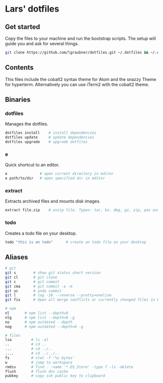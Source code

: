 # Lars' dotfiles

## Get started

Copy the files to your machine and run the bootstrap scripts. The setup will guide you and ask for several things.

```bash
git clone https://github.com/lgraubner/dotfiles.git ~/.dotfiles && ~/.dotfiles/setup
```

## Contents

This files include the cobalt2 syntax theme for Atom and the snazzy Theme for hyperterm. Alternatively you can use iTerm2 with the cobalt2 theme.

## Binaries

### dotfiles

Manages the dotfiles.

```bash
dotfiles install    # install dependencies
dotfiles update     # update dependencies
dotfiles upgrade    # upgrade dotfiles
```

### e

Quick shortcut to an editor.

```bash
e               # open current directory in editor
e path/to/dir   # open specified dir in editor
```

### extract

Extracts archived files and mounts disk images.

```bash
extract file.zip    # unzip file. Types: tar, bz, dmg, gz, zip, pax and more
```

### todo

Creates a todo file on your desktop.

```bash
todo "this is an todo"      # create an todo file on your desktop
```

## Aliases

```bash
# git
git s        # show git status short version
git cl       # git clone
git c        # git commit
git cma      # git commit -a -m
git uc       # undo commit
git l        # log -10 --reverse --pretty=oneline
git fix      # Open all merge conflicts or currently changed files in Editor

# npm
nl       # npm list --depth=0
nlg      # npm list --depth=0 -g
no       # npm outdated --depth
nog      # npm outdated --depth=0 -g

# files
lsa         # ls -al
..          # cd ..
...         # cd ../..
....        # cd ../../..
fs          # stat -f '%z bytes'
w           # jump to workspace
rmdss       # find . -name '*.DS_Store' -type f -ls -delete
flush       # flush dns cache
pubkey      # copy ssh public key to clipboard
```
